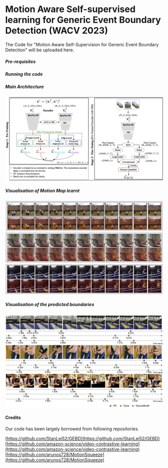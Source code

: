 # Motion Aware Self-supervised learning for Generic Event Boundary Detection (WACV 2023)
The Code for "Motion Aware Self-Supervision for Generic Event Boundary Detection" will be uploaded here.

##### Pre-requisites

##### Running the code

##### Main Architecture
![Architecture](./figs/main_figure.png) 

##### Visualisation of Motion Map learnt
![Qualitative Analysis](./figs/motion_qualitative.png) 

##### Visualisation of the predicted boundaries
![Boundary Visualisation](./figs/boundary_vis.png) 


#### Credits
Our code has been largely borrowed from following repositories. 

[https://github.com/StanLei52/GEBD](https://github.com/StanLei52/GEBD)  
[https://github.com/amazon-science/video-contrastive-learning](https://github.com/amazon-science/video-contrastive-learning)  
[https://github.com/arunos728/MotionSqueeze](https://github.com/arunos728/MotionSqueeze)  